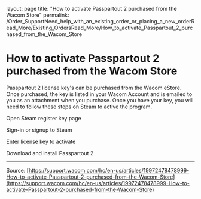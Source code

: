 layout: page
title: "How to activate Passpartout 2 purchased from the Wacom Store"
permalink: /Order_SupportNeed_help_with_an_existing_order_or_placing_a_new_orderRead_More/Existing_OrdersRead_More/How_to_activate_Passpartout_2_purchased_from_the_Wacom_Store

# How to activate Passpartout 2 purchased from the Wacom Store

Passpartout 2 license key's can be purchased from the Wacom eStore. Once purchased, the key is listed in your Wacom Account and is emailed to you as an attachment when you purchase. Once you have your key, you will need to follow these steps on Steam to active the program.

Open Steam register key page




Sign-in or signup to Steam




Enter license key to activate




Download and install Passpartout 2

---
Source: [https://support.wacom.com/hc/en-us/articles/19972478478999-How-to-activate-Passpartout-2-purchased-from-the-Wacom-Store](https://support.wacom.com/hc/en-us/articles/19972478478999-How-to-activate-Passpartout-2-purchased-from-the-Wacom-Store)
